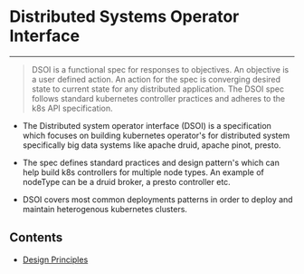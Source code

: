 # Distributed Systems Operator Interface
-----------------------------------------------------------------------------------------------

> DSOI is a functional spec for responses to objectives. An objective is a user defined action.
> An action for the spec is converging desired state to current state for any distributed application. 
>The DSOI spec follows standard kubernetes controller practices and adheres to the k8s API specification. 

- The Distributed system operator interface (DSOI) is a specification which focuses on building kubernetes operator's for distributed system specifically big data systems like apache druid, apache pinot, presto. 

- The spec defines standard practices and design pattern's which can help build k8s controllers for multiple node types. An example of nodeType can be a druid broker, a presto controller etc.

- DSOI covers most common deployments patterns in order to deploy and maintain heterogenous kubernetes clusters. 

## Contents

- [Design Principles](PRINCIPLES.md) 

